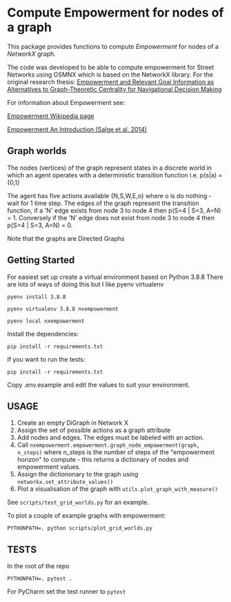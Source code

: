 # Compute Empowerment for nodes of a graph #

This package provides functions to compute _Empowerment_ for nodes of a _NetworkX_ graph.

The code was developed to be able to compute empowerment for Street Networks using OSMNX which is based on the NetworkX library. For the original research thesis:
[Empowerment and Relevant Goal Information as Alternatives to Graph-Theoretic Centrality for Navigational Decision Making](https://uhra.herts.ac.uk/handle/2299/22616)

For information about Empowerment see:

[Empowerment Wikipedia page](https://en.wikipedia.org/wiki/Empowerment_(artificial_intelligence))

[Empowerment An Introduction (Salge et al. 2014)](https://link.springer.com/chapter/10.1007%2F978-3-642-53734-9_4)

## Graph worlds ##

The nodes (vertices) of the graph represent states in a discrete world in which an agent operates with a deterministic transition function i.e. p(s|a) = {0,1} 

The agent has five actions available {N,S,W,E,o} where o is do nothing - wait for 1 time step.
The edges of the graph represent the transition function, if a 'N' edge exists from node 3 to node 4 then p(S=4 | S=3, A=N) = 1. Conversely if the 'N' edge does not exist from node 3 to node 4 then p(S=4 | S=3, A=N) = 0.

Note that the graphs are Directed Graphs

## Getting Started ##
For easiest set up create a virtual environment based on Python 3.8.8
There are lots of ways of doing this but I like pyenv virtualenv

`pyenv install 3.8.8`

`pyenv virtualenv 3.8.8 nxempowerment`

`pyenv local nxempowerment`

Install the dependencies:

`pip install -r requirements.txt`

If you want to run the tests:

`pip install -r requirements.txt`

Copy .env.example and edit the values to suit your environment.


## USAGE ##

1. Create an empty DiGraph in Network X 
2. Assign the set of possible actions as a graph attribute
3. Add nodes and edges. The edges must be labeled with an action.
4. Call `nxempowerment.empowerment.graph_node_empowerment(graph, n_steps)` where n_steps is the number of steps of the "empowerment horizon" to compute - this returns a dictionary of nodes and empowerment values.
5. Assign the dictiononary to the graph using `networkx.set_attribute_values()`
6. Plot a visualisation of the graph with `utils.plot_graph_with_measure()`


See `scripts/test_grid_worlds.py` for an example.

To plot a couple of example graphs with empowerment:

`PYTHONPATH=. python scripts/plot_grid_worlds.py`

## TESTS ##

In the root of the repo

`PYTHONPATH=. pytest .`

For PyCharm set the test runner to `pytest`
